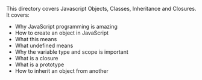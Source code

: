 This directory covers Javascript Objects, Classes, Inheritance and Closures. It covers:

+ Why JavaScript programming is amazing
+ How to create an object in JavaScript
+ What this means
+ What undefined means
+ Why the variable type and scope is important
+ What is a closure
+ What is a prototype
+ How to inherit an object from another